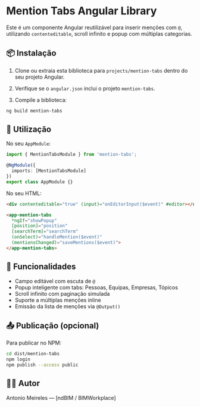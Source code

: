 
# Mention Tabs Angular Library

Este é um componente Angular reutilizável para inserir menções com `@`, utilizando `contenteditable`, scroll infinito e popup com múltiplas categorias.

## 📦 Instalação

1. Clone ou extraia esta biblioteca para `projects/mention-tabs` dentro do seu projeto Angular.

2. Verifique se o `angular.json` inclui o projeto `mention-tabs`.

3. Compile a biblioteca:
```bash
ng build mention-tabs
```

## 🚀 Utilização

No seu `AppModule`:
```ts
import { MentionTabsModule } from 'mention-tabs';

@NgModule({
  imports: [MentionTabsModule]
})
export class AppModule {}
```

No seu HTML:
```html
<div contenteditable="true" (input)="onEditorInput($event)" #editor></div>

<app-mention-tabs
  *ngIf="showPopup"
  [position]="position"
  [searchTerm]="searchTerm"
  (onSelect)="handleMention($event)"
  (mentionsChanged)="saveMentions($event)">
</app-mention-tabs>
```

## 🔧 Funcionalidades

- Campo editável com escuta de `@`
- Popup inteligente com tabs: Pessoas, Equipas, Empresas, Tópicos
- Scroll infinito com paginação simulada
- Suporte a múltiplas menções inline
- Emissão da lista de menções via `@Output()`

## 📤 Publicação (opcional)

Para publicar no NPM:

```bash
cd dist/mention-tabs
npm login
npm publish --access public
```

## 👨‍💻 Autor

Antonio Meireles — [ndBIM / BIMWorkplace]
